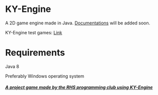 # KY-Engine
A 2D game engine made in Java.
[Documentations](https://j-ackyao.github.io/KY-Engine/) will be added soon.

KY-Engine test games: [Link](https://github.com/j-ackyao/KY-Engine/releases)

# Requirements
Java 8

Preferably Windows operating system

##### [A project game made by the RHS programming club using KY-Engine](https://github.com/rhsProgrammingClub/wegaming)


